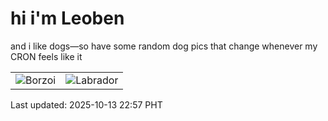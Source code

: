 # hi i'm Leoben

and i like dogs—so have some random dog pics that change whenever my CRON feels like it

|  |  |
|--------|----------|
| ![Borzoi](https://random-dog-vercel.vercel.app/api/random-borzoi?v=1760367423) | ![Labrador](https://random-dog-vercel.vercel.app/api/random-labrador?v=1760367423) |

Last updated: 2025-10-13 22:57 PHT
